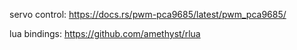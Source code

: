 servo control: https://docs.rs/pwm-pca9685/latest/pwm_pca9685/

lua bindings: https://github.com/amethyst/rlua

